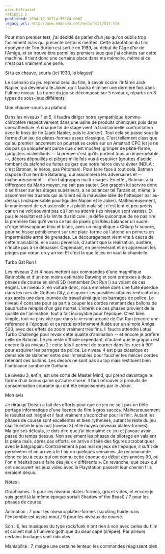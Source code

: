 ```yaml
---
user:Helraziel
rating:3.5
published: 2004-12-30T14:35:24.000Z
legacy_url: http://www.emunova.net/veda/test/817.htm
---
```

Pour mon premier test, j'ai décidé de parler d'un jeu qu'on oublie trop facilement mais qui présente certains mérites. Cette adaptation du film éponyme de Tim Burton est sortie en 1989, au début de l'âge d'or de l'Amiga, et se trouve être parmi les premiers jeux que j'ai achetés sur cette machine. Il tient donc une certaine place dans ma mémoire, même si ce n'est pas vraiment une perle.  

  

Si tu es chauve, souris ((c) 1930, la blague)!  

  

Le scénario du jeu reprend celui du film, à savoir occire l'infâme Jack Napier, qui deviendra le Joker, qu'il faudra éliminer une dernière fois dans l'ultime niveau. La trame du jeu se décompose sur 5 niveaux, répartis en 3 types de sous-jeux différents.  

  

Une chauve-souris au plafond  

  

Dans les niveaux 1 et 5, il faudra diriger notre sympathique homme-chiroptère respectivement dans une usine de produits chimiques puis dans unecathédrale. A chaque fin de stage vient la traditionnelle confrontation avec le boss de fin (Jack Napier, puis le Jocker). Tout cela se passe sous la forme d'un jeu de plates-formes assez classique. C'est tellement classique qu'au premier lancement on pourrait se croire sur un Amstrad CPC (et je ne dis pas ça uniquement parce que c'est moche) :grimper de plate-forme, gangsters malveillants -- la preuve c'est qu'ils portent tous un imperméable --, décors dépouillés et pièges mille fois vus à esquiver (gouttes d'acide tombant du plafond ou fuites de gaz que notre héros devra éviter (NDLA : c'est Batman, le héros, pas Pétoman). Pour faire face à tout cela, Batman dispose d'un terrible Batarang, qui assommera les adversaires et -- malheureusement -- d'un batgrappin multi-usages. En effet, Batman, à la différence du Mario moyen, ne sait pas sauter. Son grappin lui servira donc à se hisser sur les étages supérieurs, à se balancer tel Tarzan et, même, à assommer les truands qui auraient eû la mauvaise idée de l'attaquer par au-dessus (indispensable pour liquider Napier et le Joker). Malheureusement, le maniement de cet ustensile est plutôt malaisé : c'est lent et peu précis car on ne voit souvent pas où l'on va atterrir (les niveaux sont vastes). Et puis le résultat est à la limite du ridicule : je défie quiconque de ne pas rire la première fois qu'il verra ce tas de pixels gris/bleu balancer un sucre d'orge télescopique bleu et blanc, avec un magnifique « Chlurp !» sonore, pour se hisser péniblement sur une plate-forme où l'attend un pervers en imperméable armé de grenades. Le découragement vient vite à cause de cette maniabilité, elle aussi perverse, d'autant que la réalisation, austère, n'incite pas à se dépasser. Cependant, en persévérant et en apprenant les pièges par cœur, on y arrive. Et c'est là que le jeu en vaut la chandelle.  

  

Turbo Bat Run !  

Les niveaux 2 et 4 nous mettent aux commandes d'une magnifique Batmobile et d'un non moins estimable Batwing et sont prétextes à deux phases de course en simili 3D (remember Out Run !) au volant de ces engins. Le niveau 2, en voiture donc, nous emmène dans une fuite éperdue dans les rues de Gotham City, à esquiver les paisibles citadins rentrant chez eux après une dure journée de travail ainsi que les barrages de police. Le niveau 4 consiste pour sa part à couper les cordes retenant des ballons de baudruche remplis d'un gaz mortel. L'intérêt de ces phases provient de la qualité de l'animation, tout à fait incroyable pour l'époque. C'est bien simple, tout va plus vite que dans la version arcade de Out Run (encore une référence à l'époque) et ça reste extrêmement fluide sur un simple Amiga 500, avec des effets de zoom vraiment très fins. Il faudra attendre Lotus Turbo Challenge pour revoir cette qualité d'animation -- et encore je préfère celle de Batman. Le jeu reste difficile cependant, d'autant que le grappin est encore là au niveau 2 : cette fois il permet de tourner dans les rues à 90° pour esquiver les barrages de police. Le niveau 4 est plus classique et demande de slalomer entre des immeubles pour faucher les minces cordes retenant ces ballons. Les décors ne sont pas au top mais restituent bien l'ambiance sombre de Gotham.  

Le niveau 3, enfin, est une sorte de Master Mind, qui prend davantage la forme d'un bonus game qu'autre chose. Il faut retrouver 3 produits de consommation courante qui ont été empoisonnés par le Joker.  

  

Mon avis  

Je dirai qu'Océan a fait des efforts pour que ce jeu ne soit pas un bête portage informatique d'une licence de film à gros succès. Malheureusement le résultat est inégal et il faut vraiment s'accrocher pour le finir. Autant les phases de course sont excellentes et bien rythmées, autant le reste du jeu oscille entre le pas mal (niveau 3) et le moyen (niveaux plates-formes). Malgré ses défauts, je dois dire que j'ai bien aimé ce jeu et j'avoue avoir passé du temps dessus. Non seulement les phases de pilotage en valaient la peine mais, après des efforts, on arrive à faire des figures acrobatiques avec le batgrappin. Contrairement à pas mal de jeux de l'époque, il suffit de persévérer et on arrive à le finir en quelques semaines. Je recommande donc ce jeu à ceux qui ont connu cette époque du début des années 90, où l'on n'hésitait pas à faire des jeux « différents ». En revanche, que ceux qui ont découvert les jeux vidéo avec la Playstation passent leur chemin ! Ils seraient déçus.  

  

Notes :  

Graphismes : 5 pour les niveaux plates-formes, gris et vides, et encore je suis gentil (à la même époque sortait Shadow of the Beast) / 7 pour les phases de course.  

Animation : 7 pour les niveaux plates-formes (scrolling fluide mais l'ensemble est assez mou) / 9 pour les niveaux de course.  

Son : 6, les musiques du type rock/funk n'ont rien à voir avec celles du film et collent mal à l'univers gothique du sieur capé (d'épée). Par ailleurs certains bruitages sont ridicules.  

Maniabilité : 7, malgré une certaine lenteur, les commandes réagissent bien.